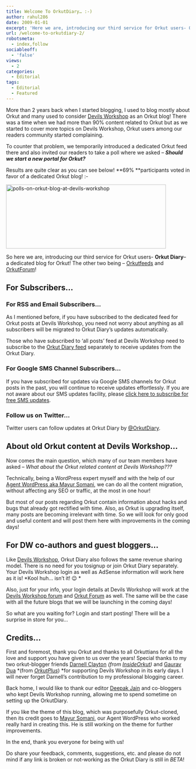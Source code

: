 ```yaml
---
title: Welcome To OrkutDiary… :-)
author: rahul286
date: 2009-01-01
excerpt: 'Here we are, introducing our third service for Orkut users- Orkut Diary- a dedicated blog for Orkut! The other two being – Orkutfeeds and OrkutForum!'
url: /welcome-to-orkutdiary-2/
robotsmeta:
  - index,follow
sociableoff:
  - 'false'
views:
  - 2
categories:
  - Editorial
tags:
  - Editorial
  - Featured
---
```

More than 2 years back when I started blogging, I used to blog mostly about Orkut and many used to consider [Devils Workshop][1] as an Orkut blog! There was a time when we had more than 90% content related to Orkut but as we started to cover more topics on Devils Workshop, Orkut users among our readers community started complaining.

To counter that problem, we temporarily introduced a dedicated Orkut feed there and also invited our readers to take a poll where we asked &#8211; ***Should we start a new portal for Orkut?***

Results are quite clear as you can see below! **69% **participants voted in favor of a dedicated Orkut blog! <img src="http://devilsworkshop.org/wp-includes/images/smilies/simple-smile.png" alt=":-)" class="wp-smiley" style="height: 1em; max-height: 1em;" />

<img class="alignnone size-full  wp-image-53841" src="http://cdn.devilsworkshop.org/files/2009/01/polls-on-orkut-blog-at-devils-workshop.png" alt="polls-on-orkut-blog-at-devils-workshop" width="438" height="175" />

So here we are, introducing our third service for Orkut users- **Orkut Diary**&#8211; a dedicated blog for Orkut! The other two being – <a href="http://www.orkutfeeds.com/" onclick="_gaq.push(['_trackEvent', 'outbound-article', 'http://www.orkutfeeds.com/', 'Orkutfeeds']);" >Orkutfeeds</a> and <a href="http://www.orkutforum.org/" onclick="_gaq.push(['_trackEvent', 'outbound-article', 'http://www.orkutforum.org/', 'OrkutForum']);" >OrkutForum</a>!

## For Subscribers…

### For RSS and Email Subscribers…

As I mentioned before, if you have subscribed to the dedicated feed for Orkut posts at Devils Workshop, you need not worry about anything as all subscribers will be migrated to Orkut Diary’s updates automatically.

Those who have subscribed to &#8216;all posts&#8217; feed at Devils Workshop need to subscribe to the [Orkut Diary feed][2] separately to receive updates from the Orkut Diary.

### For Google SMS Channel Subscribers…

If you have subscribed for updates via Google SMS channels for Orkut posts in the past, you will continue to receive updates effortlessly. If you are not aware about our SMS updates facility, please <a href="http://labs.google.co.in/smschannels/subscribe/OrkutBlog" onclick="_gaq.push(['_trackEvent', 'outbound-article', 'http://labs.google.co.in/smschannels/subscribe/OrkutBlog', 'click here to subscribe for free SMS updates']);" >click here to subscribe for free SMS updates</a>.

### Follow us on Twitter…

Twitter users can follow updates at Orkut Diary by <a href="http://twitter.com/orkutdiary" onclick="_gaq.push(['_trackEvent', 'outbound-article', 'http://twitter.com/orkutdiary', '@OrkutDiary']);" >@OrkutDiary</a>.

## About old Orkut content at Devils Workshop…

Now comes the main question, which many of our team members have asked – *What about the Orkut related content at Devils Workshop???*

Technically, being a WordPress expert myself and with the help of our <a href="http://www.orkut.co.in/Main#Profile.aspx?uid=859878416543270408" onclick="_gaq.push(['_trackEvent', 'outbound-article', 'http://www.orkut.co.in/Main#Profile.aspx?uid=859878416543270408', 'Agent WordPress aka Mayur Somani']);" >Agent WordPress aka Mayur Somani</a>, we can do all the content migration, without affecting any SEO or traffic, at the most in one hour!

But most of our posts regarding Orkut contain information about hacks and bugs that already got rectified with time. Also, as Orkut is upgrading itself, many posts are becoming irrelevant with time. So we will look for only good and useful content and will post them here with improvements in the coming days!

## For DW co-authors and guest bloggers…

Like [Devils Workshop][3], Orkut Diary also follows the same revenue sharing model. There is no need for you tosignup or join Orkut Diary separately. Your Devils Workshop login as well as AdSense information will work here as it is! *Kool huh… isn’t it! 😉 *

Also, just for your info, your login details at Devils Workshop will work at the [Devils Workshop forum][4] and <a href="http://www.orkutforum.org/" onclick="_gaq.push(['_trackEvent', 'outbound-article', 'http://www.orkutforum.org/', 'Orkut Forum']);" >Orkut Forum</a> as well. The same will be the case with all the future blogs that we will be launching in the coming days!

So what are you waiting for? Login and start posting! There will be a surprise in store for you…

## Credits…

First and foremost, thank you Orkut and thanks to all Orkuttians for all the love and support you have given to us over the years! Special thanks to my two orkut-blogger friends <a href="http://www.orkut.co.in/Main#Profile.aspx?uid=17006535157871839974" onclick="_gaq.push(['_trackEvent', 'outbound-article', 'http://www.orkut.co.in/Main#Profile.aspx?uid=17006535157871839974', 'Darnell Clayton']);" >Darnell Clayton</a> *(from *<a href="http://www.insideorkut.com/" onclick="_gaq.push(['_trackEvent', 'outbound-article', 'http://www.insideorkut.com/', 'InsideOrkut']);" ><em>InsideOrkut</em></a>*)* and <a href="http://www.orkut.co.in/Main#Profile.aspx?origin=is&uid=6090387655098571394" onclick="_gaq.push(['_trackEvent', 'outbound-article', 'http://www.orkut.co.in/Main#Profile.aspx?origin=is&uid=6090387655098571394', 'Gaurav Dua']);" >Gaurav Dua</a> *(from *<a href="http://www.orkutplus.net/" onclick="_gaq.push(['_trackEvent', 'outbound-article', 'http://www.orkutplus.net/', 'OrkutPlus']);" ><em>OrkutPlus</em></a>*) *for supporting Devils Workshop in its early days. I will never forget Darnell’s contribution to my professional blogging career.

Back home, I would like to thank our editor <a href="http://www.orkut.co.in/Main#Profile.aspx?uid=17131020411019753927" onclick="_gaq.push(['_trackEvent', 'outbound-article', 'http://www.orkut.co.in/Main#Profile.aspx?uid=17131020411019753927', 'Deepak Jain']);" >Deepak Jain</a> and co-bloggers who kept Devils Workshop running, allowing me to spend sometime on setting up the OrkutDiary.

If you like the theme of this blog, which was purposefully Orkut-cloned, then its credit goes to <a href="http://www.orkut.co.in/Main#Profile.aspx?uid=859878416543270408" onclick="_gaq.push(['_trackEvent', 'outbound-article', 'http://www.orkut.co.in/Main#Profile.aspx?uid=859878416543270408', 'Mayur Somani']);" >Mayur Somani</a>, our Agent WordPress who worked really hard in creating this. He is still working on the theme for further improvements.

In the end, thank you everyone for being with us!

Do share your feedback, comments, suggestions, etc. and please do not mind if any link is broken or not-working as the Orkut Diary is still in *BETA*!

 [1]: http://devilsworkshop.org/
 [2]: http://feeds.devilsworkshop.org/dwOrkut
 [3]: http://devilsworkshop.org/join-dw/
 [4]: http://devilsworkshop.org/forum
